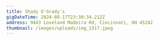 ```yaml
---
title: Shady O'Grady's
gigDateTime: 2024-08-17T23:30:34.212Z
address: 9443 Loveland Madeira Rd, Cincinnati, OH 45242
thumbnail: /images/uploads/img_1317.jpeg
---
```

